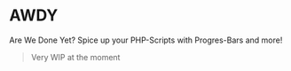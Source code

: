 # AWDY
Are We Done Yet? Spice up your PHP-Scripts with Progres-Bars and more!

> Very WIP at the moment

